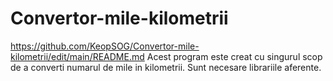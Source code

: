 # Convertor-mile-kilometrii
https://github.com/KeopSOG/Convertor-mile-kilometrii/edit/main/README.md
Acest program este creat cu singurul scop de a converti numarul de mile in kilometrii.
Sunt necesare librariile aferente.

